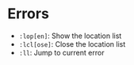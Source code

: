 # Errors

* `:lop[en]`: Show the location list
* `:lcl[ose]`: Close the location list
* `:ll`: Jump to current error
